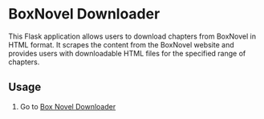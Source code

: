 # BoxNovel Downloader

This Flask application allows users to download chapters from BoxNovel in HTML format. It scrapes the content from the BoxNovel website and provides users with downloadable HTML files for the specified range of chapters.

## Usage

1. Go to [Box Novel Downloader](https://boxnovel-downloader.onrender.com/)
